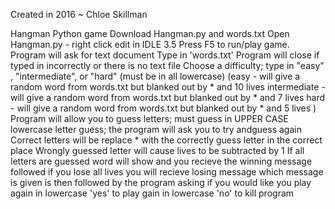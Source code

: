 Created in 2016 ~ Chloe Skillman 

Hangman Python game
Download Hangman.py and words.txt
Open Hangman.py - right click edit in IDLE 3.5
Press F5 to run/play game.
Program will ask for text document
Type in 'words.txt'
Program will close if typed in incorrectly or there is no text file
Choose a difficulty; type in "easy" , "intermediate", or "hard" (must be in all lowercase)
(easy - will give a random word from words.txt but blanked out by * and 10 lives
intermediate - will give a random word from words.txt but blanked out by * and 7 lives
hard - will give a random word from words.txt but blanked out by * and 5 lives )
Program will allow you to guess letters; must guess in UPPER CASE
lowercase letter guess; the program will ask you to try andguess again
Correct letters will be replace * with the correctly guess letter in the correct place
Wrongly guessed letter will cause lives to be subtracted by 1
If all letters are guessed word will show and you recieve the winning message followed 
if you lose all lives you will recieve losing message
which message is given is then followed by the program asking if you would like you play again
in lowercase 'yes' to play gain
in lowercase 'no' to kill program
